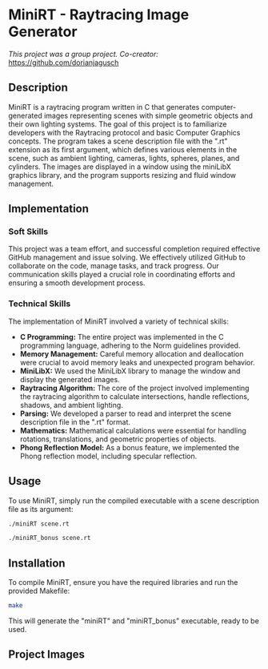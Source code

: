 # MiniRT - Raytracing Image Generator
*This project was a group project. Co-creator:* https://github.com/dorianjagusch

## Description

MiniRT is a raytracing program written in C that generates computer-generated images representing scenes with simple geometric objects and their own lighting systems. The goal of this project is to familiarize developers with the Raytracing protocol and basic Computer Graphics concepts.
The program takes a scene description file with the ".rt" extension as its first argument, which defines various elements in the scene, such as ambient lighting, cameras, lights, spheres, planes, and cylinders. The images are displayed in a window using the miniLibX graphics library, and the program supports resizing and fluid window management.

## Implementation

### Soft Skills

This project was a team effort, and successful completion required effective GitHub management and issue solving. We effectively utilized GitHub to collaborate on the code, manage tasks, and track progress. Our communication skills played a crucial role in coordinating efforts and ensuring a smooth development process.

### Technical Skills

The implementation of MiniRT involved a variety of technical skills:

- **C Programming:** The entire project was implemented in the C programming language, adhering to the Norm guidelines provided.
- **Memory Management:** Careful memory allocation and deallocation were crucial to avoid memory leaks and unexpected program behavior.
- **MiniLibX:** We used the MiniLibX library to manage the window and display the generated images.
- **Raytracing Algorithm:** The core of the project involved implementing the raytracing algorithm to calculate intersections, handle reflections, shadows, and ambient lighting.
- **Parsing:** We developed a parser to read and interpret the scene description file in the ".rt" format.
- **Mathematics:** Mathematical calculations were essential for handling rotations, translations, and geometric properties of objects.
- **Phong Reflection Model:** As a bonus feature, we implemented the Phong reflection model, including specular reflection.

## Usage

To use MiniRT, simply run the compiled executable with a scene description file as its argument:

```bash
./miniRT scene.rt
```
```bash
./miniRT_bonus scene.rt
```

## Installation

To compile MiniRT, ensure you have the required libraries and run the provided Makefile:

```bash
make
```
This will generate the "miniRT" and "miniRT_bonus" executable, ready to be used.

## Project Images

